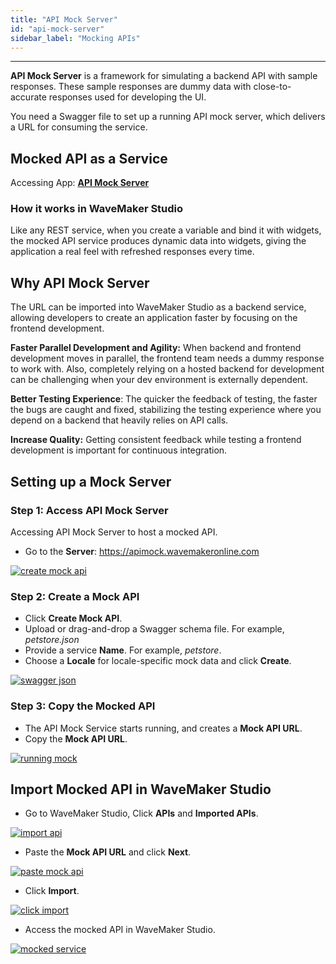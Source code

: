 ```yaml
---
title: "API Mock Server"
id: "api-mock-server"
sidebar_label: "Mocking APIs"
---
```

---

**API Mock Server** is a framework for simulating a backend API with sample responses. These sample responses are dummy data with close-to-accurate responses used for developing the UI. 

You need a Swagger file to set up a running API mock server, which delivers a URL for consuming the service.

## Mocked API as a Service

Accessing App: **[API Mock Server](http://apimock.wavemakeronline.com)**   

### How it works in WaveMaker Studio

Like any REST service, when you create a variable and bind it with widgets, the mocked API service produces dynamic data into widgets, giving the application a real feel with refreshed responses every time. 

## Why API Mock Server

The URL can be imported into WaveMaker Studio as a backend service, allowing developers to create an application faster by focusing on the frontend development. 

<!-- If you have been in a situation where a single test scenario consumes more time to complete, involving roughly around 12 API calls, if yes, WaveMaker's API Mock Server can help. -->

**Faster Parallel Development and Agility:** When backend and frontend development moves in parallel, the frontend team needs a dummy response to work with. Also, completely relying on a hosted backend for development can be challenging when your dev environment is externally dependent.

**Better Testing Experience**: The quicker the feedback of testing, the faster the bugs are caught and fixed, stabilizing the testing experience where you depend on a backend that heavily relies on API calls.

**Increase Quality:** Getting consistent feedback while testing a frontend development is important for continuous integration. 


## Setting up a Mock Server

### Step 1: Access API Mock Server

Accessing API Mock Server to host a mocked API.

- Go to the **Server**: https://apimock.wavemakeronline.com

[![create mock api](/learn/assets/create-mock-api.png)](/learn/assets/create-mock-api.png)

### Step 2: Create a Mock API

- Click **Create Mock API**.
- Upload or drag-and-drop a Swagger schema file. For example, *petstore.json*
- Provide a service **Name**. For example, *petstore*.
- Choose a **Locale** for locale-specific mock data and click **Create**.

[![swagger json](/learn/assets/upload-swagger-json-for-mock-api.png)](/learn/assets/upload-swagger-json-for-mock-api.png)

### Step 3: Copy the Mocked  API

- The API Mock Service starts running, and creates a **Mock API URL**.
- Copy the **Mock API URL**.

[![running mock](/learn/assets/running-mock-services.png)](/learn/assets/running-mock-services.png)

## Import Mocked API in WaveMaker Studio

- Go to WaveMaker Studio, Click **APIs** and **Imported APIs**.

[![import api](/learn/assets/import-api-screen.png)](/learn/assets/import-api-screen.png)

- Paste the **Mock API URL** and click **Next**.

[![paste mock api](/learn/assets/paste-mock-api-url.png)](/learn/assets/paste-mock-api-url.png)

- Click **Import**.

[![click import](/learn/assets/click-import-api.png)](/learn/assets/click-import-api.png)

- Access the mocked API in WaveMaker Studio.

[![mocked service](/learn/assets/successful-mocked-service.png)](/learn/assets/successful-mocked-service.png)   

